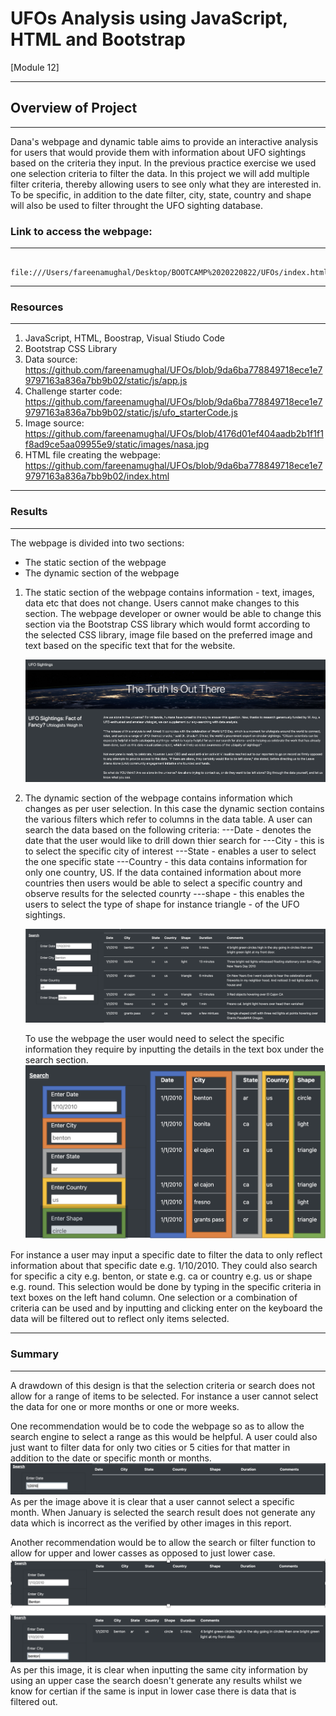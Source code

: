 
# UFOs Analysis using JavaScript, HTML and Bootstrap 
[Module 12]
___

## Overview of Project 
___

Dana's webpage and dynamic table aims to provide an interactive analysis for users that would provide them with information about UFO sightings based on the criteria they input. In the previous practice exercise we used one selection criteria to filter the data. In this project we will add multiple filter criteria, thereby allowing users to see only what they are interested in. To be specific, in addition to the date filter, city, state, country and shape will also be used to filter throught the UFO sighting database.


### Link to access the webpage: 
---

        file:///Users/fareenamughal/Desktop/BOOTCAMP%2020220822/UFOs/index.html

___

### Resources 
___

  1. JavaScript, HTML, Boostrap, Visual Stiudo Code
  2. Bootstrap CSS Library
  3. Data source: https://github.com/fareenamughal/UFOs/blob/9da6ba778849718ece1e79797163a836a7bb9b02/static/js/app.js    
  4. Challenge starter code: https://github.com/fareenamughal/UFOs/blob/9da6ba778849718ece1e79797163a836a7bb9b02/static/js/ufo_starterCode.js
  5. Image source: https://github.com/fareenamughal/UFOs/blob/4176d01ef404aadb2b1f1f1f8ad9ce5aa09955e9/static/images/nasa.jpg
  6. HTML file creating the webpage: https://github.com/fareenamughal/UFOs/blob/9da6ba778849718ece1e79797163a836a7bb9b02/index.html

___

### Results
___


The webpage is divided into two sections:
  - The static section of the webpage
  - The dynamic section of the webpage

  1. The static section of the webpage contains information - text, images, data etc that does not change. 
Users cannot make changes to this section. The webpage developer or owner would be able to change this section via the Bootstrap CSS library which would formt according to the selected CSS library, image file based on the preferred image and text based on the specific text that for the website.
  
      ![Static](https://github.com/fareenamughal/UFOs/blob/main/static/images/Static%20section%20of%20webpage.png)
  
  2. The dynamic section of the webpage contains information which changes as per user selection. 
  In this case the dynamic section contains the various filters which refer to columns in the data table. A user can search the data based on the following criteria:
  ---Date - denotes the date that the user would like to drill down thier search for
  ---City - this is to select the specific city of interest
  ---State - enables a user to select the one specific state
  ---Country - this data contains information for only one country, US. If the data contained information about more countries then users would be able to select a specific country and observe results for the selected counrty 
  ---shape - this enables the users to select the type of shape for instance triangle - of the UFO sightings.
      
      ![Dynamic](https://github.com/fareenamughal/UFOs/blob/main/static/images/Dynamic%20section%20of%20the%20webpage.png)

     To use the webpage the user would need to select the specific information they require by inputting the details in the text box under the search section.
      ![Search](https://github.com/fareenamughal/UFOs/blob/e115b7613efde2006998951b5dadeede41e3c32a/static/images/Search%20tab.png)


For instance a user may input a specific date to filter the data to only reflect information about that specific date e.g. 1/10/2010.
They could also search for specific a city e.g. benton, or state e.g. ca or country e.g. us or shape e.g. round. This selection would be done by typing in the specific criteria in text boxes on the left hand column. One selection or a combination of criteria can be used and by inputting and clicking enter on the keyboard the data will be filtered out to reflect only items selected.

___

### Summary
___

A drawdown of this design is that the selection criteria or search does not allow for a range of items to be selected. For instance a user cannot select the data for one or more months or one or more weeks. 

One recommendation would be to code the webpage so as to allow the search engine to select a range as this would be helpful. A user could also just want to filter data for only two cities or 5 cities for that matter in addition to the date or specific month or months.
![Date](https://github.com/fareenamughal/UFOs/blob/49684aec0893a599e84e22b1f6d9f655beee855d/static/images/Date.png)
As per the image above it is clear that a user cannot select a specific month. When January is selected the search result does not generate any data which is incorrect as the verified by other images in this report.


Another recommendation would be to allow the search or filter function to allow for upper and lower casses as opposed to just lower case. 
![city-case](https://github.com/fareenamughal/UFOs/blob/83b62daa9e95f6eaa4fb7c7e307820b639fde9ab/static/images/city-case.png)
As per this image, it is clear when inputting the same city information by using an upper case the search doesn't generate any results whilst we know for certian if the same is input in lower case there is data that is filtered out. 



